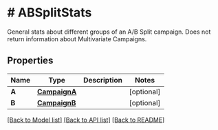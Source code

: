 # # ABSplitStats
General stats about different groups of an A/B Split campaign. Does not return information about Multivariate Campaigns.

## Properties 


Name | Type | Description | Notes
------------ | ------------- | ------------- | -------------
**A**| [**CampaignA**](CampaignA.md) |   | [optional]
**B**| [**CampaignB**](CampaignB.md) |   | [optional]


[[Back to Model list]](../../README.md#models) [[Back to API list]](../../README.md#endpoints) [[Back to README]](../../README.md)

